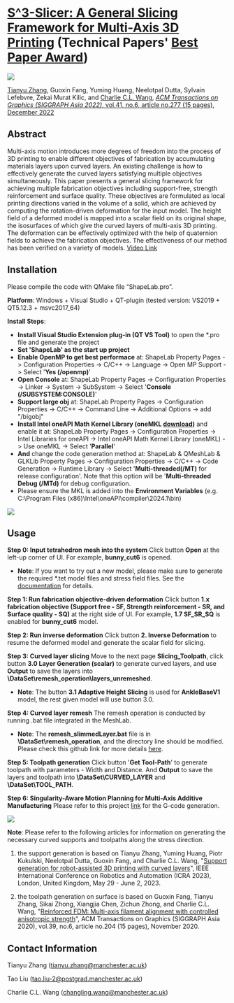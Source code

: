 # [S^3-Slicer: A General Slicing Framework for Multi-Axis 3D Printing](https://guoxinfang.github.io/S3_Slicer) (Technical Papers' [Best Paper Award](https://sa2022.siggraph.org/en/attend/award-winners/index.html))

![](DataSet/figures/teaser.jpg)

[Tianyu Zhang](https://www.linkedin.com/in/tianyu-zhang-49b8231b5/), Guoxin Fang, Yuming Huang, Neelotpal Dutta, Sylvain Lefebvre, Zekai Murat Kilic, and [Charlie C.L. Wang](https://mewangcl.github.io/), [*ACM Transactions on Graphics (SIGGRAPH Asia 2022)*, vol.41, no.6, article no.277 (15 pages), December 2022](https://dl.acm.org/doi/10.1145/3550454.3555516)

## Abstract
Multi-axis motion introduces more degrees of freedom into the process of 3D printing to enable different objectives of fabrication by accumulating materials layers upon curved layers. An existing challenge is how to effectively generate the curved layers satisfying multiple objectives simultaneously. This paper presents a general slicing framework for achieving multiple fabrication objectives including support-free, strength reinforcement and surface quality. These objectives are formulated as local printing directions varied in the volume of a solid, which are achieved by computing the rotation-driven deformation for the input model. The height field of a deformed model is mapped into a scalar field on its original shape, the isosurfaces of which give the curved layers of multi-axis 3D printing. The deformation can be effectively optimized with the help of quaternion fields to achieve the fabrication objectives. The effectiveness of our method has been verified on a variety of models. [Video Link](https://www.youtube.com/watch?v=qNm1ierKuUk)

## Installation

Please compile the code with QMake file “ShapeLab.pro”.

**Platform**: Windows + Visual Studio + QT-plugin (tested version: VS2019 + QT5.12.3 + msvc2017_64)

**Install Steps**: 
- **Install Visual Studio Extension plug-in (QT VS Tool)** to open the *.pro file and generate the project
- **Set 'ShapeLab' as the start up project**
- **Enable OpenMP to get best performace** at: ShapeLab Property Pages -> Configuration Properties -> C/C++ -> Language -> Open MP Support -> Select '**Yes (/openmp)**'
- **Open Console** at: ShapeLab Property Pages -> Configuration Properties -> Linker -> System -> SubSystem -> Select '**Console (/SUBSYSTEM:CONSOLE)**'
- **Support large obj** at: ShapeLab Property Pages -> Configuration Properties -> C/C++ -> Command Line -> Additional Options -> add "/bigobj"
- **Install Intel oneAPI Math Kernel Library (oneMKL [download](https://www.intel.com/content/www/us/en/developer/tools/oneapi/onemkl-download.html?operatingsystem=window&distributions=online))** and enable it at: ShapeLab Property Pages -> Configuration Properties -> Intel Libraries for oneAPI -> Intel oneAPI Math Kernel Library (oneMKL) -> Use oneMKL -> Select '**Parallel**'
- **And** change the code generation method at: ShapeLab & QMeshLab & GLKLib Property Pages -> Configuration Properties -> C/C++ -> Code Generation -> Runtime Library -> Select '**Multi-threaded(/MT)** for release configuration'. Note that this option will be '**Multi-threaded Debug (/MTd)** for debug configuration.
- Please ensure the MKL is added into the **Environment Variables** (e.g. C:\Program Files (x86)\Intel\oneAPI\compiler\2024.1\bin)

![](DataSet/figures/pipline.jpg)

## Usage
**Step 0: Input tetrahedron mesh into the system**
Click button **Open** at the left-up corner of UI. For example, **bunny_cut6** is opened.
- **Note**: If you want to try out a new model, please make sure to generate the required *.tet model files and stress field files. See the [documentation](Pre_processing.pdf) for details.

**Step 1: Run fabrication objective-driven deformation**
Click button **1.x fabrication objective (Support free - SF, Strength reinforcement - SR, and Surface quality - SQ)** at the right side of UI. For example, **1.7 SF_SR_SQ** is enabled for **bunny_cut6** model.

**Step 2: Run inverse deformation**
Click button **2. Inverse Deformation** to resume the deformed model and generate the scalar field for slicing.

**Step 3: Curved layer slicing**
Move to the next page **Slicing_Toolpath**, click button **3.0 Layer Generation (scalar)** to generate curved layers, and use **Output** to save the layers into **\DataSet\remesh_operation\layers_unremeshed**.

- **Note**: The button **3.1 Adaptive Height Slicing** is used for **AnkleBaseV1** model, the rest given model will use button 3.0.

**Step 4: Curved layer remesh**
The remesh operation is conducted by running .bat file integrated in the MeshLab.

- **Note**: The **remesh_slimmedLayer.bat** file is in **\DataSet\remesh_operation**, and the directory line should be modified. Please check this github link for more details [here](https://github.com/zhangty019/remesh_bat).

**Step 5: Toolpath generation**
Click button '**Get Tool-Path**' to generate toolpath with parameters - Width and Distance. And **Output** to save the layers and toolpath into **\DataSet\CURVED_LAYER** and **\DataSet\TOOL_PATH**.

**Step 6: Singularity-Aware Motion Planning for Multi-Axis Additive Manufacturing**
Please refer to this project [link](https://github.com/zhangty019/MultiAxis_3DP_MotionPlanning) for the G-code generation.

![](DataSet/figures/printingResult.jpg)

**Note**: Please refer to the following articles for information on generating the necessary curved supports and toolpaths along the stress direction.
1) the support generation is based on 
Tianyu Zhang, Yuming Huang, Piotr Kukulski, Neelotpal Dutta, Guoxin Fang, and Charlie C.L. Wang, "[Support generation for robot-assisted 3D printing with curved layers](https://ieeexplore.ieee.org/abstract/document/10161432)", IEEE International Conference on Robotics and Automation (ICRA 2023), London, United Kingdom, May 29 - June 2, 2023.

2) the toolpath generation on surface is based on
Guoxin Fang, Tianyu Zhang, Sikai Zhong, Xiangjia Chen, Zichun Zhong, and Charlie C.L. Wang, "[Reinforced FDM: Multi-axis filament alignment with controlled anisotropic strength](https://dl.acm.org/doi/abs/10.1145/3414685.3417834)", ACM Transactions on Graphics (SIGGRAPH Asia 2020), vol.39, no.6, article no.204 (15 pages), November 2020.

## Contact Information
Tianyu Zhang      (tianyu.zhang@manchester.ac.uk)

Tao Liu           (tao.liu-2@postgrad.manchester.ac.uk)

Charlie C.L. Wang (changling.wang@manchester.ac.uk)
